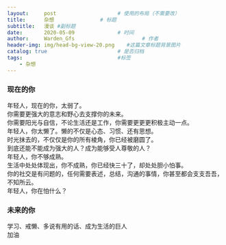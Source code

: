 ```yaml
---
layout:     post                    # 使用的布局（不需要改）
title:      杂想               # 标题 
subtitle:   漫谈 #副标题
date:       2020-05-09              # 时间
author:     Warden_Gfs                      # 作者
header-img: img/head-bg-view-20.png    #这篇文章标题背景图片
catalog: true                       # 是否归档
tags:                               #标签
    - 杂想
---
```


### 现在的你
>
年轻人，现在的你，太弱了。  
你需要更强大的意志和野心去支撑你的未来。  
你需要阳光与自信，不论生活还是工作，你需要更更更积极主动一点。  
年轻人，你太懒了。懒的不仅是心态、习惯、还有思想。  
时光抹去的，不仅仅是你的所有棱角，你已经被磨圆了。  
到底还能不能成为强大的人？成为能够受人尊敬的人？  
年轻人，你不够成熟。  
生活中处处体现出，你不成熟，你已经快三十了，却处处胆小怕事。  
你的社交是有问题的，任何需要表述，总结，沟通的事情，你甚至都会支支吾吾，不知所云。  
年轻人，你在怕什么？  
  
### 未来的你
>
学习、戒懒、多说有用的话、成为生活的巨人  
加油  

